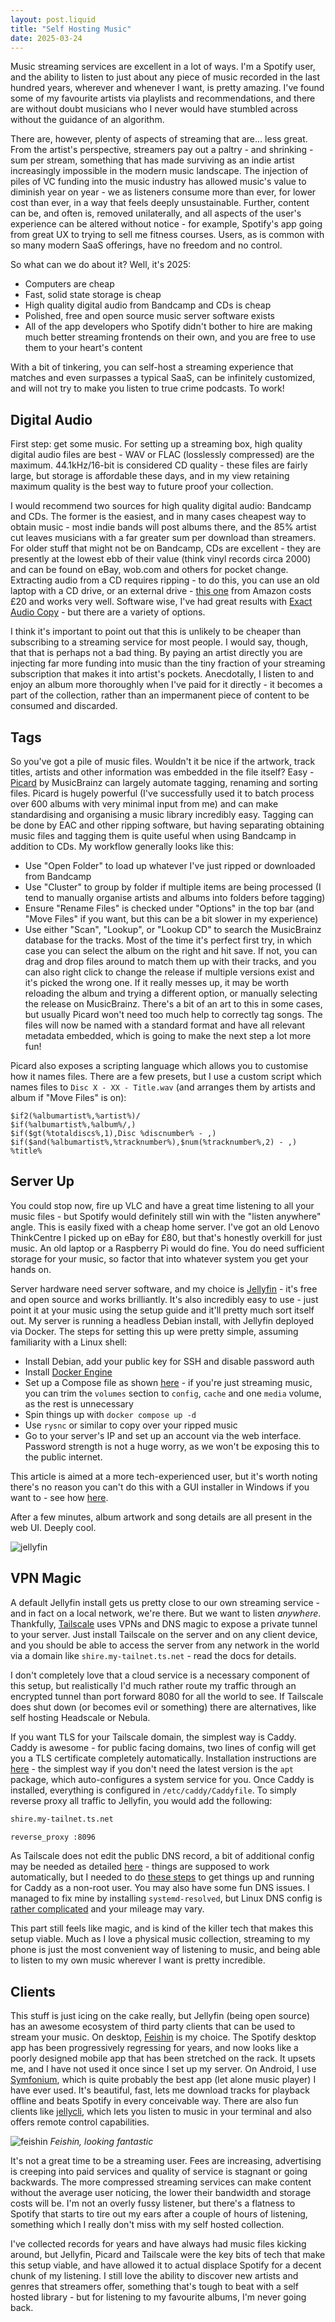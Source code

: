 ```yaml
---
layout: post.liquid
title: "Self Hosting Music"
date: 2025-03-24
---
```

Music streaming services are excellent in a lot of ways. I'm a Spotify user, and the ability to listen to just about any piece of music recorded in the last hundred years, wherever and whenever I want, is pretty amazing. I've found some of my favourite artists via playlists and recommendations, and there are without doubt musicians who I never would have stumbled across without the guidance of an algorithm.

There are, however, plenty of aspects of streaming that are... less great. From the artist's perspective, streamers pay out a paltry - and shrinking - sum per stream, something that has made surviving as an indie artist increasingly impossible in the modern music landscape. The injection of piles of VC funding into the music industry has allowed music's value to diminish year on year - we as listeners consume more than ever, for lower cost than ever, in a way that feels deeply unsustainable. Further, content can be, and often is, removed unilaterally, and all aspects of the user's experience can be altered without notice - for example, Spotify's app going from great UX to trying to sell me fitness courses. Users, as is common with so many modern SaaS offerings, have no freedom and no control.

So what can we do about it? Well, it's 2025:

- Computers are cheap
- Fast, solid state storage is cheap
- High quality digital audio from Bandcamp and CDs is cheap
- Polished, free and open source music server software exists
- All of the app developers who Spotify didn't bother to hire are making much better streaming frontends on their own, and you are free to use them to your heart's content

With a bit of tinkering, you can self-host a streaming experience that matches and even surpasses a typical SaaS, can be infinitely customized, and will not try to make you listen to true crime podcasts. To work!

## Digital Audio

First step: get some music. For setting up a streaming box, high quality digital audio files are best - WAV or FLAC (losslessly compressed) are the maximum. 44.1kHz/16-bit is considered CD quality - these files are fairly large, but storage is affordable these days, and in my view retaining maximum quality is the best way to future proof your collection.

I would recommend two sources for high quality digital audio: Bandcamp and CDs. The former is the easiest, and in many cases cheapest way to obtain music - most indie bands will post albums there, and the 85% artist cut leaves musicians with a far greater sum per download than streamers. For older stuff that might not be on Bandcamp, CDs are excellent - they are presently at the lowest ebb of their value (think vinyl records circa 2000) and can be found on eBay, wob.com and others for pocket change. Extracting audio from a CD requires ripping - to do this, you can use an old laptop with a CD drive, or an external drive - [this one](https://www.amazon.co.uk/Rioddas-External-Portable-Rewriter-Desktop/dp/B07JGWBLVH) from Amazon costs £20 and works very well. Software wise, I've had great results with [Exact Audio Copy](https://www.exactaudiocopy.de/) - but there are a variety of options.

I think it's important to point out that this is unlikely to be cheaper than subscribing to a streaming service for most people. I would say, though, that that is perhaps not a bad thing. By paying an artist directly you are injecting far more funding into music than the tiny fraction of your streaming subscription that makes it into artist's pockets. Anecdotally, I listen to and enjoy an album more thoroughly when I've paid for it directly - it becomes a part of the collection, rather than an impermanent piece of content to be consumed and discarded.

## Tags

So you've got a pile of music files. Wouldn't it be nice if the artwork, track titles, artists and other information was embedded in the file itself? Easy - [Picard](https://picard.musicbrainz.org/) by MusicBrainz can largely automate tagging, renaming and sorting files. Picard is hugely powerful (I've successfully used it to batch process over 600 albums with very minimal input from me) and can make standardising and organising a music library incredibly easy. Tagging can be done by EAC and other ripping software, but having separating obtaining music files and tagging them is quite useful when using Bandcamp in addition to CDs. My workflow generally looks like this:

- Use "Open Folder" to load up whatever I've just ripped or downloaded from Bandcamp
- Use "Cluster" to group by folder if multiple items are being processed (I tend to manually organise artists and albums into folders before tagging)
- Ensure "Rename Files" is checked under "Options" in the top bar (and "Move Files" if you want, but this can be a bit slower in my experience)
- Use either "Scan", "Lookup", or "Lookup CD" to search the MusicBrainz database for the tracks. Most of the time it's perfect first try, in which case you can select the album on the right and hit save. If not, you can drag and drop files around to match them up with their tracks, and you can also right click to change the release if multiple versions exist and it's picked the wrong one. If it really messes up, it may be worth reloading the album and trying a different option, or manually selecting the release on MusicBrainz. There's a bit of an art to this in some cases, but usually Picard won't need too much help to correctly tag songs.
The files will now be named with a standard format and have all relevant metadata embedded, which is going to make the next step a lot more fun!

Picard also exposes a scripting language which allows you to customise how it names files. There are a few presets, but I use a custom script which names files to `Disc X - XX - Title.wav` (and arranges them by artists and album if "Move Files" is on):

```picard
$if2(%albumartist%,%artist%)/
$if(%albumartist%,%album%/,)
$if($gt(%totaldiscs%,1),Disc %discnumber% - ,)
$if($and(%albumartist%,%tracknumber%),$num(%tracknumber%,2) - ,)
%title%
```

## Server Up

You could stop now, fire up VLC and have a great time listening to all your music files - but Spotify would definitely still win with the "listen anywhere" angle. This is easily fixed with a cheap home server. I've got an old Lenovo ThinkCentre I picked up on eBay for £80, but that's honestly overkill for just music. An old laptop or a Raspberry Pi would do fine. You do need sufficient storage for your music, so factor that into whatever system you get your hands on.

Server hardware need server software, and my choice is [Jellyfin](https://jellyfin.org/) - it's free and open source and works brilliantly. It's also incredibly easy to use - just point it at your music using the setup guide and it'll pretty much sort itself out. My server is running a headless Debian install, with Jellyfin deployed via Docker. The steps for setting this up were pretty simple, assuming familiarity with a Linux shell:

- Install Debian, add your public key for SSH and disable password auth
- Install [Docker Engine](https://docs.docker.com/engine/install/debian/)
- Set up a Compose file as shown [here](https://jellyfin.org/docs/general/installation/container/#using-docker-compose) - if you're just streaming music, you can trim the `volumes` section to `config`, `cache` and one `media` volume, as the rest is unnecessary
- Spin things up with `docker compose up -d`
- Use `rysnc` or similar to copy over your ripped music
- Go to your server's IP and set up an account via the web interface. Password strength is not a huge worry, as we won't be exposing this to the public internet.

This article is aimed at a more tech-experienced user, but it's worth noting there's no reason you can't do this with a GUI installer in Windows if you want to - see how [here](https://jellyfin.org/docs/general/installation/windows#install-using-installer).

After a few minutes, album artwork and song details are all present in the web UI. Deeply cool.

![jellyfin](/img/posts/self-hosted-music/jellyfin.webp)

## VPN Magic

A default Jellyfin install gets us pretty close to our own streaming service - and in fact on a local network, we're there. But we want to listen *anywhere*. Thankfully, [Tailscale](https://tailscale.com/) uses VPNs and DNS magic to expose a private tunnel to your server. Just install Tailscale on the server and on any client device, and you should be able to access the server from any network in the world via a domain like `shire.my-tailnet.ts.net` - read the docs for details.

I don't completely love that a cloud service is a necessary component of this setup, but realistically I'd much rather route my traffic through an encrypted tunnel than port forward 8080 for all the world to see. If Tailscale does shut down (or becomes evil or something) there are alternatives, like self hosting Headscale or Nebula.

If you want TLS for your Tailscale domain, the simplest way is Caddy. Caddy is awesome - for public facing domains, two lines of config will get you a TLS certificate completely automatically. Installation instructions are [here](https://caddyserver.com/docs/install) - the simplest way if you don't need the latest version is the `apt` package, which auto-configures a system service for you. Once Caddy is installed, everything is configured in `/etc/caddy/Caddyfile`. To simply reverse proxy all traffic to Jellyfin, you would add the following:

```txt
shire.my-tailnet.ts.net

reverse_proxy :8096
```

As Tailscale does not edit the public DNS record, a bit of additional config may be needed as detailed [here](https://tailscale.com/blog/caddy) - things are supposed to work automatically, but I needed to do [these steps](https://tailscale.com/kb/1190/caddy-certificates#provide-non-root-users-with-access-to-fetch-certificate) to get things up and running for Caddy as a non-root user. You may also have some fun DNS issues. I managed to fix mine by installing `systemd-resolved`, but Linux DNS config is [rather complicated](https://tailscale.com/kb/1188/linux-dns) and your mileage may vary.

This part still feels like magic, and is kind of the killer tech that makes this setup viable. Much as I love a physical music collection, streaming to my phone is just the most convenient way of listening to music, and being able to listen to my own music wherever I want is pretty incredible.

## Clients

This stuff is just icing on the cake really, but Jellyfin (being open source) has an awesome ecosystem of third party clients that can be used to stream your music. On desktop, [Feishin](https://github.com/jeffvli/feishin) is my choice. The Spotify desktop app has been progressively regressing for years, and now looks like a poorly designed mobile app that has been stretched on the rack. It upsets me, and I have not used it once since I set up my server. On Android, I use [Symfonium](https://symfonium.app/), which is quite probably the best app (let alone music player) I have ever used. It's beautiful, fast, lets me download tracks for playback offline and beats Spotify in every conceivable way. There are also fun clients like [jellycli](https://github.com/tryffel/jellycli), which lets you listen to music in your terminal and also offers remote control capabilities.

![feishin](/img/posts/self-hosted-music/feishin.webp)
*Feishin, looking fantastic*

It's not a great time to be a streaming user. Fees are increasing, advertising is creeping into paid services and quality of service is stagnant or going backwards. The more compressed streaming services can make content without the average user noticing, the lower their bandwidth and storage costs will be. I'm not an overly fussy listener, but there's a flatness to Spotify that starts to tire out my ears after a couple of hours of listening, something which I really don't miss with my self hosted collection.

I've collected records for years and have always had music files kicking around, but Jellyfin, Picard and Tailscale were the key bits of tech that make this setup viable, and have allowed it to actual displace Spotify for a decent chunk of my listening. I still love the ability to discover new artists and genres that streamers offer, something that's tough to beat with a self hosted library - but for listening to my favourite albums, I'm never going back.
